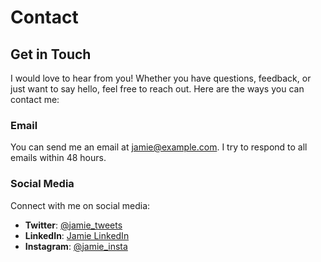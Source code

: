 # Contact

## Get in Touch

I would love to hear from you! Whether you have questions, feedback, or just want to say hello, feel free to reach out. Here are the ways you can contact me:

### Email

You can send me an email at [jamie@example.com](mailto:jamie@example.com). I try to respond to all emails within 48 hours.

### Social Media

Connect with me on social media:

- **Twitter**: [@jamie_tweets](https://twitter.com/jamie_tweets)
- **LinkedIn**: [Jamie LinkedIn](https://www.linkedin.com/in/jamie)
- **Instagram**: [@jamie_insta](https://www.instagram.com/jamie_insta)

